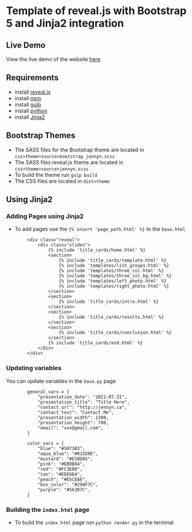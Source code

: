 # Template of reveal.js with Bootstrap 5 and Jinja2 integration

## Live Demo
View the live demo of the website [here](https://nguyenjenny.github.io/revealjs_bootstrap_template/).

## Requirements
- install [reveal.js](https://revealjs.com/)
- install [npm](https://www.npmjs.com/)
- install [gulp](https://gulpjs.com/)
- install [python](https://www.anaconda.com/)
- install [Jinja2](https://jinja.palletsprojects.com/)


## Bootstrap Themes
- The SASS files for the Bootstrap theme are located in `css>theme>source>bootstrap_jennyn.scss`
- The SASS files reveal.js theme are located in `css>theme>source>jennyn.scss`
- To build the theme run `gulp build`
- The CSS files are located  in `dist>theme`

## Using Jinja2 

### Adding Pages using Jinja2
- To add pages use the `{% insert 'page_path.html' %}` to the `base.html`

```
		<div class="reveal">
			<div class="slides">
				{% include 'title_cards/home.html' %}
				<section>
					{% include 'title_cards/template.html' %}
					{% include 'templates/list_groups.html' %}
					{% include 'templates/three_col.html' %}
					{% include 'templates/three_col_bg.html' %}
					{% include 'templates/left_photo.html' %}
					{% include 'templates/right_photo.html' %}
				</section>
				<section>
					{% include 'title_cards/intro.html' %}
				</section>
				<section>
					{% include 'title_cards/results.html' %}
				</section>
				<section>
					{% include 'title_cards/conclusion.html' %}
				</section>
				{% include 'title_cards/end.html' %}
			</div>
		</div>
```
### Updating variables
You can update variables in the `base.py` page

```
        general_vars = {
            "presentation_date": "2021-07-21",
            "presentation_title": "Title Here",
            "contact_url": "http://jennyn.ca",
            "contact_text": "Contact Me",
            "presentation_width": 1300,
            "presentation_height": 700,
            "email": "xxx@gmail.com",
        }

        color_vars = {
            "blue": "#5073B3",
            "aqua_blue": "#015D8E",
            "mustard": "#E58D05",
            "pink": "#EB9B94",
            "red": "#FC3E00",
            "tan": "#EDE6D4",
            "peach": "#E5CEAE",
            "box_color": "#294F7C",
            "purple": "#563D7C",
        }
```


### Building the `index.html` page
- To build the `index.html` page run `python render.py` in the terminal